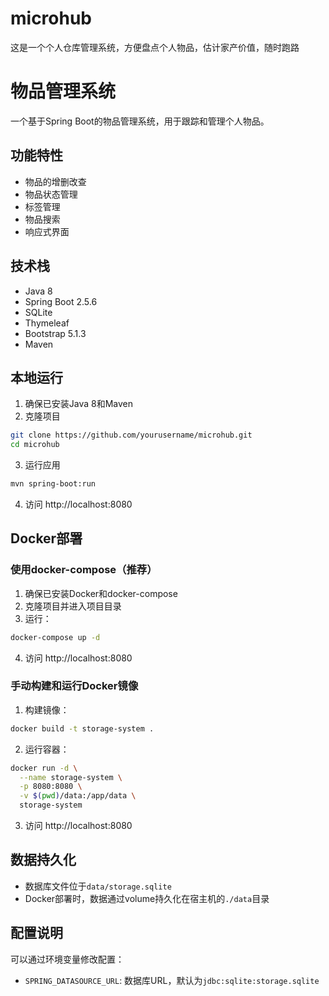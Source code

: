 # microhub
这是一个个人仓库管理系统，方便盘点个人物品，估计家产价值，随时跑路

# 物品管理系统

一个基于Spring Boot的物品管理系统，用于跟踪和管理个人物品。

## 功能特性

- 物品的增删改查
- 物品状态管理
- 标签管理
- 物品搜索
- 响应式界面

## 技术栈

- Java 8
- Spring Boot 2.5.6
- SQLite
- Thymeleaf
- Bootstrap 5.1.3
- Maven

## 本地运行

1. 确保已安装Java 8和Maven
2. 克隆项目
```bash
git clone https://github.com/yourusername/microhub.git
cd microhub
```
3. 运行应用
```bash
mvn spring-boot:run
```
4. 访问 http://localhost:8080

## Docker部署

### 使用docker-compose（推荐）

1. 确保已安装Docker和docker-compose
2. 克隆项目并进入项目目录
3. 运行：
```bash
docker-compose up -d
```
4. 访问 http://localhost:8080

### 手动构建和运行Docker镜像

1. 构建镜像：
```bash
docker build -t storage-system .
```

2. 运行容器：
```bash
docker run -d \
  --name storage-system \
  -p 8080:8080 \
  -v $(pwd)/data:/app/data \
  storage-system
```

3. 访问 http://localhost:8080

## 数据持久化

- 数据库文件位于`data/storage.sqlite`
- Docker部署时，数据通过volume持久化在宿主机的`./data`目录

## 配置说明

可以通过环境变量修改配置：

- `SPRING_DATASOURCE_URL`: 数据库URL，默认为`jdbc:sqlite:storage.sqlite`